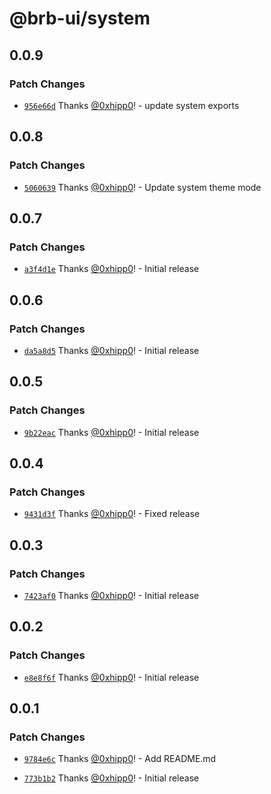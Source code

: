 # @brb-ui/system

## 0.0.9

### Patch Changes

- [`956e66d`](https://github.com/brb-tech/brb-ui/commit/956e66d394a4a6ee3ab049647055641c1df937c9) Thanks [@0xhipp0](https://github.com/0xhipp0)! - update system exports

## 0.0.8

### Patch Changes

- [`5060639`](https://github.com/brb-tech/brb-ui/commit/5060639354242d423d8819efd86eb8606167158e) Thanks [@0xhipp0](https://github.com/0xhipp0)! - Update system theme mode

## 0.0.7

### Patch Changes

- [`a3f4d1e`](https://github.com/brb-tech/brb-ui/commit/a3f4d1e0989377b7ee5ff435a7ad78f2adc47c71) Thanks [@0xhipp0](https://github.com/0xhipp0)! - Initial release

## 0.0.6

### Patch Changes

- [`da5a8d5`](https://github.com/brb-tech/brb-ui/commit/da5a8d56beacf9d1aed371c10f2d25e0bbd30f59) Thanks [@0xhipp0](https://github.com/0xhipp0)! - Initial release

## 0.0.5

### Patch Changes

- [`9b22eac`](https://github.com/brb-tech/brb-ui/commit/9b22eac2f6a7d88f0eb8f31f12a4d7f73fe8e389) Thanks [@0xhipp0](https://github.com/0xhipp0)! - Initial release

## 0.0.4

### Patch Changes

- [`9431d3f`](https://github.com/brb-tech/brb-ui/commit/9431d3fc6e0db2609e38852d570e59f85a2c5117) Thanks [@0xhipp0](https://github.com/0xhipp0)! - Fixed release

## 0.0.3

### Patch Changes

- [`7423af0`](https://github.com/brb-tech/brb-ui/commit/7423af06d4dc96ee4babc7bd5ddba59d03716322) Thanks [@0xhipp0](https://github.com/0xhipp0)! - Initial release

## 0.0.2

### Patch Changes

- [`e8e8f6f`](https://github.com/brb-tech/brb-ui/commit/e8e8f6fdf392d0d5a49dc47404b97e5c84a9b718) Thanks [@0xhipp0](https://github.com/0xhipp0)! - Initial release

## 0.0.1

### Patch Changes

- [`9784e6c`](https://github.com/brb-tech/brb-ui/commit/9784e6c20f58f7aca2ebbad7f1c15bfaa259597a) Thanks [@0xhipp0](https://github.com/0xhipp0)! - Add README.md

- [`773b1b2`](https://github.com/brb-tech/brb-ui/commit/773b1b27cd9f06e6397bef0ce548afcc817c7f4f) Thanks [@0xhipp0](https://github.com/0xhipp0)! - Initial release
